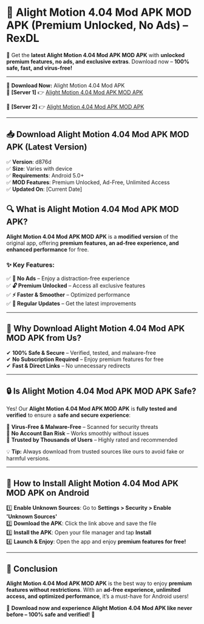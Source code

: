 # 🚀 Alight Motion 4.04 Mod APK MOD APK (Premium Unlocked, No Ads) – RexDL 

🎯 Get the **latest Alight Motion 4.04 Mod APK MOD APK** with **unlocked premium features, no ads, and exclusive extras**. Download now – **100% safe, fast, and virus-free!**  

---

🔽 **Download Now:** Alight Motion 4.04 Mod APK  
🔹 **[Server 1]** 👉 [Alight Motion 4.04 Mod APK MOD APK](https://apkcomod.com?title=Alight_Motion_4.04_Mod_APK)  

🔹 **[Server 2]** 👉 [Alight Motion 4.04 Mod APK MOD APK](https://apkcomod.com?title=Alight_Motion_4.04_Mod_APK)  

---
## 📥 Download Alight Motion 4.04 Mod APK MOD APK (Latest Version)  

✅ **Version**: d876d  
✅ **Size**: Varies with device  
✅ **Requirements**: Android 5.0+  
✅ **MOD Features**: Premium Unlocked, Ad-Free, Unlimited Access  
✅ **Updated On**: [Current Date]  

## 🔍 What is Alight Motion 4.04 Mod APK MOD APK?  

**Alight Motion 4.04 Mod APK MOD APK** is a **modified version** of the original app, offering **premium features, an ad-free experience, and enhanced performance** for free.  

### ✨ Key Features:  

✅ **🚫 No Ads** – Enjoy a distraction-free experience  
✅ **🔓 Premium Unlocked** – Access all exclusive features  
✅ **⚡ Faster & Smoother** – Optimized performance  
✅ **🔄 Regular Updates** – Get the latest improvements  

---

## 🌟 Why Download Alight Motion 4.04 Mod APK MOD APK from Us?  

✔ **100% Safe & Secure** – Verified, tested, and malware-free  
✔ **No Subscription Required** – Enjoy premium features for free  
✔ **Fast & Direct Links** – No unnecessary redirects  

---

## 🔒 Is Alight Motion 4.04 Mod APK MOD APK Safe?  

Yes! Our **Alight Motion 4.04 Mod APK MOD APK** is **fully tested and verified** to ensure a **safe and secure experience**:  

🔹 **Virus-Free & Malware-Free** – Scanned for security threats  
🔹 **No Account Ban Risk** – Works smoothly without issues  
🔹 **Trusted by Thousands of Users** – Highly rated and recommended  

💡 **Tip:** Always download from trusted sources like ours to avoid fake or harmful versions.  

---

## 📲 How to Install Alight Motion 4.04 Mod APK MOD APK on Android  

1️⃣ **Enable Unknown Sources**: Go to **Settings > Security > Enable 'Unknown Sources'**  
2️⃣ **Download the APK**: Click the link above and save the file  
3️⃣ **Install the APK**: Open your file manager and tap **Install**  
4️⃣ **Launch & Enjoy**: Open the app and enjoy **premium features for free!**  

---

## 🚀 Conclusion  

**Alight Motion 4.04 Mod APK MOD APK** is the best way to enjoy **premium features without restrictions**. With an **ad-free experience, unlimited access, and optimized performance**, it’s a must-have for Android users!  

🔻 **Download now and experience Alight Motion 4.04 Mod APK like never before – 100% safe and verified!** 🔻  
